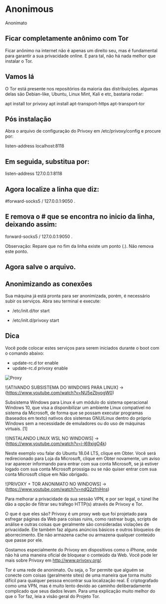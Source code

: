 # Anonimous

 Anonimato

## Ficar completamente anônimo com Tor

Ficar anônimo na internet não é apenas um direito seu, mas é fundamental para garantir a sua privacidade online. E para tal, não há nada melhor que instalar o Tor.

## Vamos lá

O Tor está presente nos repositórios da maioria das distribuições. algumas delas são Debian-like, Ubuntu, Linux Mint, Kali e etc, bastaria rodar:

apt install tor privoxy 
apt install apt-transport-https apt-transport-tor

## Pós instalação

Abra o arquivo de configuração do Privoxy em /etc/privoxy/config e procure por:

listen-address localhost:8118

## Em seguida, substitua por:

listen-address 127.0.0.1:8118

## Agora localize a linha que diz:

#forward-socks5 / 127.0.0.1:9050 .

## E remova o # que se encontra no inicio da linha, deixando assim:

forward-socks5 / 127.0.0.1:9050 .

Observação: Repare que no fim da linha existe um ponto (.). Não remova este ponto.

## Agora salve o arquivo.

## Anonimizando as conexões
Sua máquina já está pronta para ser anonimizada, porém, é necessário subir os serviços. Abra seu terminal e execute:

- /etc/init.d/tor start 

- /etc/init.d/privoxy start

## Dica 

Você pode colocar estes serviços para serem iniciados durante o boot com o comando abaixo:

- update-rc.d tor enable 
- update-rc.d privoxy enable

![Proxy](https://static.imasters.com.br/wp-content/uploads/2018/06/06105459/Maan.jpg)

![ATIVANDO SUBSISTEMA DO WINDOWS PARA LINUX] -> (https://www.youtube.com/watch?v=NU5eZbyogW0)

Subsistema Windows para Linux é um módulo do sistema operacional Windows 10, que visa a disponibilizar um ambiente Linux compatível no sistema da Microsoft, de forma que se possam executar programas (baseados em texto) nativos dos sistemas GNU/Linux dentro do próprio Windows sem a necessidade de emuladores ou do uso de máquinas virtuais. [1]

![INSTALANDO LINUX WSL NO WINDOWS] -> (https://www.youtube.com/watch?v=i-l69xigO4k)

Neste exemplo vou falar do Ubuntu 18.04 LTS, clique em Obter. Você será redirecionado para Loja da Microsoft, clique em Obter novamente, um aviso irar aparecer informando para entrar com sua conta Microsoft, se já estiver logado com sua conta Microsoft prossiga ou se não quiser entrar com sua conta Microsoft clique em Não obrigado.

![PRIVOXY + TOR ANONIMATO NO WINDOWS] -> (https://www.youtube.com/watch?v=ndQ2zfniHns)

Para melhorar a privacidade da sua sessão VPN, e por ser legal, o túnel lhe dão a opção de filtrar seu tráfego HTTP(s) através de Privoxy e Tor.

O que é que eles são?
Privoxy é um proxy web que foi projetado para esfregar páginas da Web para coisas ruins, como rastrear bugs, scripts de análise e outras coisas que geralmente são consideradas violações de privacidade. Ele também faz alguns anúncios básicos e outros bloqueios de aborrecimento. Ele não armazena cache ou armazena qualquer conteúdo que passe por ele.

Gostamos especialmente do Privoxy em dispositivos como o iPhone, onde não há uma maneira oficial de bloquear o conteúdo da Web. Você pode ler mais sobre Privoxy em http://www.privoxy.org/.

Tor é uma rede de anonimato. Ou seja, o Tor permite que alguém se conecte com coisas (geralmente sites) de uma maneira que torna muito difícil para qualquer pessoa encontrar sua localização real. É criptografado como uma VPN, mas é muito lento devido ao caminho deliberadamente complicado que seus dados levam. Para uma explicação muito melhor do que o Tor faz, leia a visão geral do Projeto Tor.

